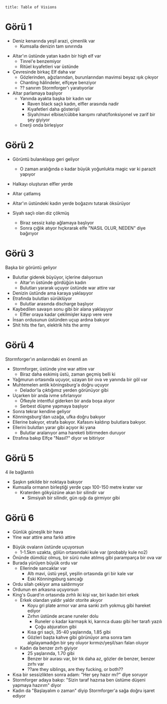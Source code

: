 ```toc
title: Table of Visions
```

# Görü 1
- Deniz kenarında yeşil arazi, çimenlik var
	- Kumsalla denizin tam sınırında
* Altar'ın üstünde yatan kadın bir high elf var
	* Tinrel'e benzemiyor
	* Ritüel kıyafetleri var üstünde
* Çevresinde birkaç Elf daha var
	* Gözlerinden, ağızlarından, burunlarından mavimsi beyaz ışık çıkıyor
	* Chanting hâlindeler, elfçeye benziyor
	* ?? sanırım Stormforger'ı yaratıyorlar
* Altar parlamaya başlıyor
	* Yanında ayakta başka bir kadın var
		* Raven black saçlı kadın, elfler arasında nadir
		* Kıyafetleri daha gösterişli
		* Siyah/mavi elbise/cübbe karışımı rahat/fonksiyonel ve zarif bir şey giyiyor
	* Enerji onda birleşiyor

# Görü 2
- Görüntü bulanıklaşıp geri geliyor
	- O zaman aralığında o kadar büyük yoğunlukta magic var ki parazit yapıyor

- Halkayı oluşturan elfler yerde
- Altar çatlamış
- Altar'ın üstündeki kadın yerde boğazını tutarak öksürüyor
- Siyah saçlı olan diz çökmüş
	- Biraz sessiz kalıp ağlamaya başlıyor
	- Sonra çığlık atıyor hıçkırarak elfe "NASIL OLUR, NEDEN" diye bağırıyor

# Görü 3
Başka bir görüntü geliyor

- Bulutlar giderek büyüyor, içlerine dalıyorsun
	- Altar'ın üstünde gördüğün kadın
	- Bulutları yararak uçuyor üstünde war attire var
- Denizin üstünde ama karaya yaklaşıyor
- Etrafında bulutları sürüklüyor
	- Bulutlar arasında discharge başlıyor
- Kaybedilen savaşın sonu gibi bir alana yaklaşıyor
	- Elfler oraya kadar çekilmişler kayıp vere vere
- İnsan ordusunun üstünden uçup ardına bakıyor
- Shit hits the fan, elektrik hits the army


# Görü 4
Stormforger'ın anılarındaki en önemli an

- Stormforger, üstünde yine war attire var
	- Biraz daha eskimiş üstü, zaman geçmiş belli ki
- Yağmurun ortasında uçuyor, uzayan bir ova ve yanında bir göl var
- Muhtemelen antik köningsburg'a doğru uçuyor
	- Delador'la çıktığımız yerden görünüyor gibi
- Uçarken bir anda ivme sıfırlanıyor
	- Öfkeyle intentful giderken bir anda boşa alıyor
	- Serbest düşme yapmaya başlıyor
- Sonra tekrar kendine geliyor
- Könningsburg'dan uzağa, ufka doğru bakıyor
- Ellerine bakıyor, etrafa bakıyor. Kafasını kaldırıp bulutlara bakıyor.
- Ellerini bulutları yarar gibi açıyor iki yana
	- Bulutlar aralanıyor ama hareketi bitirmeden duruyor
- Etrafına bakıp Elfçe "Nasıl?" diyor ve bitiriyor

# Görü 5
4 ile bağlantılı

- Şaşkın şekilde bir noktaya bakıyor
- Kumsalla ormanın birleştiği yerde çapı 100-150 metre krater var
	- Kraterden gökyüzüne akan bir silindir var
		- Simsiyah bir silindir, gün ışığı da girmiyor gibi

# Görü 6
* Günlük güneşlik bir hava
* Yine war attire ama farklı attire
- Büyük ovaların üstünde uçuyorsun
	- 1-1.5km uzakta, gölün ortasındaki kule var (probably kule no2)
- Önünde dümdüz olmuş, bir sürü nuke atılmış gibi paramparça bir ova var
- Burada yürüyen büyük ordu var
	- Ellerinde sancaklar var
		- Altı mavi, üstü yeşil, yeşilin ortasında gri bir kale var
		- Eski Könningsburg sancağı
- Ordu silah çekiyor ama saldırmıyor
- Ordunun en arkasına uçuyorsun
- King's Guard'ın ortasında zırhlı iki kişi var, biri kadın biri erkek
	- Erkek olandan yaldır yaldır otorite akıyor
		- Koyu gri plate armor var ama sanki zırh yokmuş gibi hareket ediyor
		- Zırhın üstünde arcane runeler dolu
			- Runeler o kadar karmaşık ki, karınca duası gibi her tarafı yazılı
			- Çoğu abjuration gibi
		- Kısa gri saçlı, 35-40 yaşlarında, 1.85 gibi
		- Gözleri başta kahve gibi görünüyor ama sonra tam algılayamadığın bir şey oluyor kırmızı/yeşil/sarı falan oluyor
	- Kadın da benzer zırh giyiyor
		- 25 yaşlarında, 1.70 gibi
		- Benzer bir aurası var, bir tık daha az, gözler de benzer, benzer zırhı var
		- ??are they siblings, are they fucking, or both??
- Kısa bir sessizlikten sonra adam: "Her şey hazır mı?" diye soruyor
- Stormforger adaya bakıp: "Sizin taraf hazırsa ben üstüme düşeni yapmaya hazırım" diyor
- Kadın da "Başlayalım o zaman" diyip Stormforger'a sağa doğru işaret ediyor